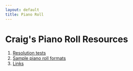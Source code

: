 ```yaml
---
layout: default
title: Piano Roll
---
```


<h1> Craig's Piano Roll Resources </h1>

<ol>
<li> <a href="resolution">Resolution tests</a>
<li> <a href="formats">Sample piano roll formats</a>
<li> <a href="links">Links</a>
</ol>

